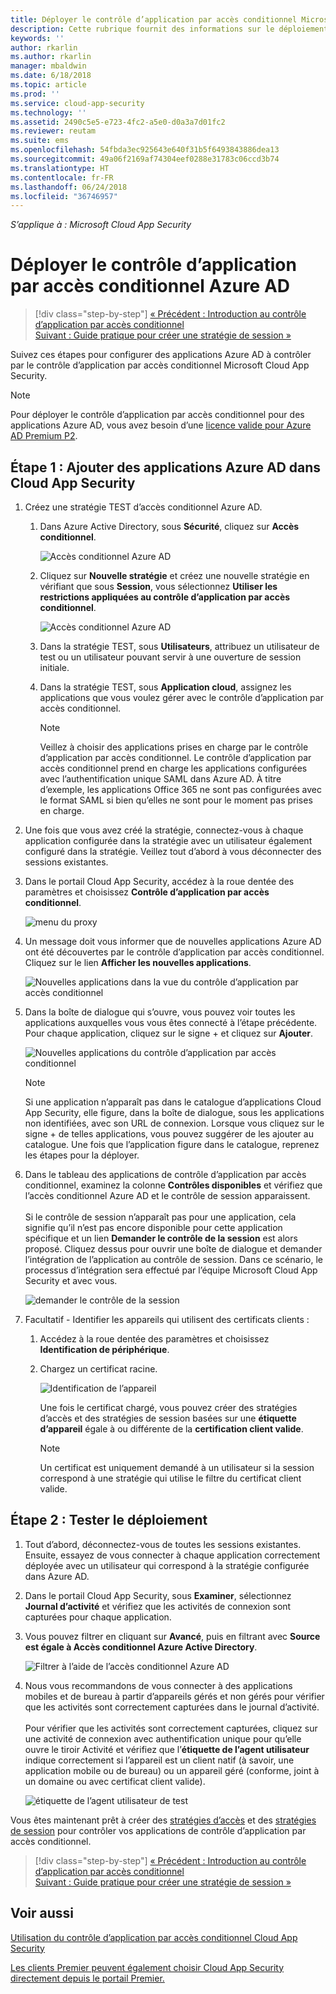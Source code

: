 ```yaml
---
title: Déployer le contrôle d’application par accès conditionnel Microsoft Cloud App Security pour les applications Azure AD | Microsoft Docs
description: Cette rubrique fournit des informations sur le déploiement du proxy inversé du contrôle d’application par accès conditionnel Microsoft Cloud App Security pour les applications Azure AD.
keywords: ''
author: rkarlin
ms.author: rkarlin
manager: mbaldwin
ms.date: 6/18/2018
ms.topic: article
ms.prod: ''
ms.service: cloud-app-security
ms.technology: ''
ms.assetid: 2490c5e5-e723-4fc2-a5e0-d0a3a7d01fc2
ms.reviewer: reutam
ms.suite: ems
ms.openlocfilehash: 54fbda3ec925643e640f31b5f6493843886dea13
ms.sourcegitcommit: 49a06f2169af74304eef0288e31783c06ccd3b74
ms.translationtype: HT
ms.contentlocale: fr-FR
ms.lasthandoff: 06/24/2018
ms.locfileid: "36746957"
---
```

*S’applique à : Microsoft Cloud App Security*

# <a name="deploy-conditional-access-app-control-for-azure-ad-apps"></a>Déployer le contrôle d’application par accès conditionnel Azure AD

>[!div class="step-by-step"]
[« Précédent : Introduction au contrôle d’application par accès conditionnel](proxy-intro-aad.md)<br>
[Suivant : Guide pratique pour créer une stratégie de session »](session-policy-aad.md)


Suivez ces étapes pour configurer des applications Azure AD à contrôler par le contrôle d’application par accès conditionnel Microsoft Cloud App Security.

> [!NOTE]
> Pour déployer le contrôle d’application par accès conditionnel pour des applications Azure AD, vous avez besoin d’une [licence valide pour Azure AD Premium P2](https://docs.microsoft.com/azure/active-directory/license-users-groups).

## <a name="step-1-add-azure-ad-apps-in-cloud-app-security"></a>Étape 1 : Ajouter des applications Azure AD dans Cloud App Security  

1. Créez une stratégie TEST d’accès conditionnel Azure AD.

   1. Dans Azure Active Directory, sous **Sécurité**, cliquez sur **Accès conditionnel**.

      ![Accès conditionnel Azure AD](./media/aad-conditional-access.png)

   2. Cliquez sur **Nouvelle stratégie** et créez une nouvelle stratégie en vérifiant que sous **Session**, vous sélectionnez **Utiliser les restrictions appliquées au contrôle d’application par accès conditionnel**.

      ![Accès conditionnel Azure AD](./media/proxy-deploy-restrictions-aad.png)

   3. Dans la stratégie TEST, sous **Utilisateurs**, attribuez un utilisateur de test ou un utilisateur pouvant servir à une ouverture de session initiale.
    
   4. Dans la stratégie TEST, sous **Application cloud**, assignez les applications que vous voulez gérer avec le contrôle d’application par accès conditionnel. 

      > [!NOTE]
      >Veillez à choisir des applications prises en charge par le contrôle d’application par accès conditionnel. Le contrôle d’application par accès conditionnel prend en charge les applications configurées avec l’authentification unique SAML dans Azure AD. À titre d’exemple, les applications Office 365 ne sont pas configurées avec le format SAML si bien qu’elles ne sont pour le moment pas prises en charge.


2. Une fois que vous avez créé la stratégie, connectez-vous à chaque application configurée dans la stratégie avec un utilisateur également configuré dans la stratégie. Veillez tout d’abord à vous déconnecter des sessions existantes.

3. Dans le portail Cloud App Security, accédez à la roue dentée des paramètres et choisissez **Contrôle d’application par accès conditionnel**. 
    
     ![menu du proxy](./media/proxy-menu.png)

4. Un message doit vous informer que de nouvelles applications Azure AD ont été découvertes par le contrôle d’application par accès conditionnel. Cliquez sur le lien **Afficher les nouvelles applications**.

   ![Nouvelles applications dans la vue du contrôle d’application par accès conditionnel](./media/proxy-view-new-apps.png)

5. Dans la boîte de dialogue qui s’ouvre, vous pouvez voir toutes les applications auxquelles vous vous êtes connecté à l’étape précédente. Pour chaque application, cliquez sur le signe + et cliquez sur **Ajouter**.

   ![Nouvelles applications du contrôle d’application par accès conditionnel](./media/proxy-new-app.png)

   > [!NOTE]
   > Si une application n’apparaît pas dans le catalogue d’applications Cloud App Security, elle figure, dans la boîte de dialogue, sous les applications non identifiées, avec son URL de connexion. Lorsque vous cliquez sur le signe + de telles applications, vous pouvez suggérer de les ajouter au catalogue. Une fois que l’application figure dans le catalogue, reprenez les étapes pour la déployer. 

6. Dans le tableau des applications de contrôle d’application par accès conditionnel, examinez la colonne **Contrôles disponibles** et vérifiez que l’accès conditionnel Azure AD et le contrôle de session apparaissent. <br></br>Si le contrôle de session n’apparaît pas pour une application, cela signifie qu’il n’est pas encore disponible pour cette application spécifique et un lien **Demander le contrôle de la session** est alors proposé. Cliquez dessus pour ouvrir une boîte de dialogue et demander l’intégration de l’application au contrôle de session. Dans ce scénario, le processus d’intégration sera effectué par l’équipe Microsoft Cloud App Security et avec vous.
  
   ![demander le contrôle de la session](./media/proxy-view-new-apps.png)

7. Facultatif - Identifier les appareils qui utilisent des certificats clients :

   1. Accédez à la roue dentée des paramètres et choisissez **Identification de périphérique**.

   2. Chargez un certificat racine.

      ![Identification de l’appareil](./media/device-identification.png)
 
      Une fois le certificat chargé, vous pouvez créer des stratégies d’accès et des stratégies de session basées sur une **étiquette d’appareil** égale à ou différente de la **certification client valide**.
 
      > [!NOTE]
      >Un certificat est uniquement demandé à un utilisateur si la session correspond à une stratégie qui utilise le filtre du certificat client valide. 

## <a name="step-2-test-the-deployment"></a>Étape 2 : Tester le déploiement

1. Tout d’abord, déconnectez-vous de toutes les sessions existantes. Ensuite, essayez de vous connecter à chaque application correctement déployée avec un utilisateur qui correspond à la stratégie configurée dans Azure AD. 

2. Dans le portail Cloud App Security, sous **Examiner**, sélectionnez **Journal d’activité** et vérifiez que les activités de connexion sont capturées pour chaque application.

3. Vous pouvez filtrer en cliquant sur **Avancé**, puis en filtrant avec **Source est égale à Accès conditionnel Azure Active Directory**.

    ![Filtrer à l’aide de l’accès conditionnel Azure AD](./media/sso-logon.png)

4. Nous vous recommandons de vous connecter à des applications mobiles et de bureau à partir d’appareils gérés et non gérés pour vérifier que les activités sont correctement capturées dans le journal d’activité.<br></br>
   Pour vérifier que les activités sont correctement capturées, cliquez sur une activité de connexion avec authentification unique pour qu’elle ouvre le tiroir Activité et vérifiez que l’**étiquette de l’agent utilisateur** indique correctement si l’appareil est un client natif (à savoir, une application mobile ou de bureau) ou un appareil géré (conforme, joint à un domaine ou avec certificat client valide).
 
   ![étiquette de l’agent utilisateur de test](./media/domain-joined.png)


Vous êtes maintenant prêt à créer des [stratégies d’accès](access-policy-aad.md) et des [stratégies de session](session-policy-aad.md) pour contrôler vos applications de contrôle d’application par accès conditionnel.


>[!div class="step-by-step"]
[« Précédent : Introduction au contrôle d’application par accès conditionnel](proxy-intro-aad.md)<br>
[Suivant : Guide pratique pour créer une stratégie de session »](session-policy-aad.md)


## <a name="see-also"></a>Voir aussi  
[Utilisation du contrôle d’application par accès conditionnel Cloud App Security](proxy-intro-aad.md)   

[Les clients Premier peuvent également choisir Cloud App Security directement depuis le portail Premier.](https://premier.microsoft.com/)  
  